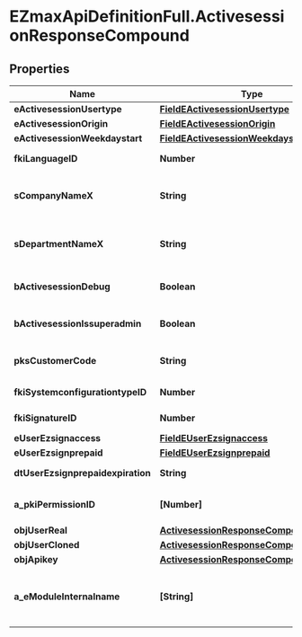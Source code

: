 # EZmaxApiDefinitionFull.ActivesessionResponseCompound

## Properties

Name | Type | Description | Notes
------------ | ------------- | ------------- | -------------
**eActivesessionUsertype** | [**FieldEActivesessionUsertype**](FieldEActivesessionUsertype.md) |  | 
**eActivesessionOrigin** | [**FieldEActivesessionOrigin**](FieldEActivesessionOrigin.md) |  | 
**eActivesessionWeekdaystart** | [**FieldEActivesessionWeekdaystart**](FieldEActivesessionWeekdaystart.md) |  | 
**fkiLanguageID** | **Number** | The unique ID of the Language.  Valid values:  |Value|Description| |-|-| |1|French| |2|English| | 
**sCompanyNameX** | **String** | The Name of the Company in the language of the requester | 
**sDepartmentNameX** | **String** | The Name of the Department in the language of the requester | 
**bActivesessionDebug** | **Boolean** | Whether the active session is in debug or not | 
**bActivesessionIssuperadmin** | **Boolean** | Whether the active session is superadmin or not | 
**pksCustomerCode** | **String** | The customer code assigned to your account | 
**fkiSystemconfigurationtypeID** | **Number** | The unique ID of the Systemconfigurationtype | 
**fkiSignatureID** | **Number** | The unique ID of the Signature | [optional] 
**eUserEzsignaccess** | [**FieldEUserEzsignaccess**](FieldEUserEzsignaccess.md) |  | 
**eUserEzsignprepaid** | [**FieldEUserEzsignprepaid**](FieldEUserEzsignprepaid.md) |  | [optional] 
**dtUserEzsignprepaidexpiration** | **String** | The eZsign prepaid expiration date | [optional] 
**a_pkiPermissionID** | **[Number]** | An array of permissions granted to the user or api key | 
**objUserReal** | [**ActivesessionResponseCompoundUser**](ActivesessionResponseCompoundUser.md) |  | 
**objUserCloned** | [**ActivesessionResponseCompoundUser**](ActivesessionResponseCompoundUser.md) |  | [optional] 
**objApikey** | [**ActivesessionResponseCompoundApikey**](ActivesessionResponseCompoundApikey.md) |  | [optional] 
**a_eModuleInternalname** | **[String]** | An Array of Registered modules.  These are the modules that are Licensed to be used by the User or the API Key. | 


